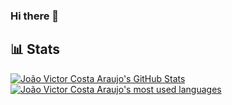 ### Hi there 👋

## 📊 Stats
<a href="https://github.com/jovi31/jovi31">
  <img align="center" src="https://github-readme-stats.vercel.app/api?username=jovi31&show_icons=true&line_height=27&count_private=true&theme=tokyonight" alt="João Victor Costa Araujo's GitHub Stats" />
</a>
<a href="https://github.com/jovi31/jovi31">
  <img align="center" src="https://github-readme-stats.vercel.app/api/top-langs/?username=jovi31&langs_count=3&theme=tokyonight" alt="João Victor Costa Araujo's most used languages" />
</a>

<!--
**jovi31/jovi31** is a ✨ _special_ ✨ repository because its `README.md` (this file) appears on your GitHub profile.

Here are some ideas to get you started:

- 🔭 I’m currently working on ...
- 🌱 I’m currently learning ...
- 👯 I’m looking to collaborate on ...
- 🤔 I’m looking for help with ...
- 💬 Ask me about ...
- 📫 How to reach me: ...
- 😄 Pronouns: ...
- ⚡ Fun fact: ...
-->
